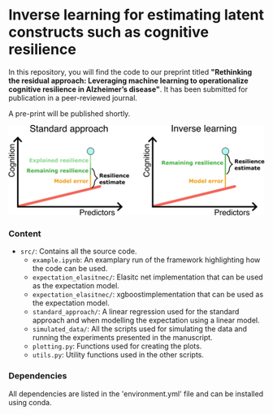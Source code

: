 # Inverse learning for estimating latent constructs such as cognitive resilience

In this repository, you will find the code to our preprint titled **"Rethinking the residual approach: Leveraging machine learning to operationalize cognitive resilience in Alzheimer’s disease"**. It has been submitted for publication in a peer-reviewed journal.

A pre-print will be published shortly.

![inverse learning versus standard residual approach](conclusion.png "Inverse learning versus standard residual approach")

### Content

- `src/`: Contains all the source code.
    - `example.ipynb`: An examplary run of the framework highlighting how the code can be used.
    - `expectation_elasitnec/`: Elasitc net implementation that can be used as the expectation model.
    - `expectation_elasitnec/`: xgboostimplementation that can be used as the expectation model.
    - `standard_approach/`: A linear regression used for the standard approach and when modelling the expectation using a linear model.
    - `simulated_data/`: All the scripts used for simulating the data and running the experiments presented in the manuscript.
    - `plotting.py`: Functions used for creating the plots.
    - `utils.py`: Utility functions used in the other scripts.

### Dependencies
All dependencies are listed in the 'environment.yml' file and can be installed using conda.
